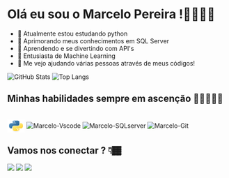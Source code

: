 # Olá eu sou o Marcelo Pereira !👋🏾✌🏾

- 🌱 Atualmente estou estudando python
- 🚀 Aprimorando meus conhecimentos em SQL Server
- 🤖 Aprendendo e se divertindo com API's
- 🧠 Entusiasta de Machine Learning
- 🤩 Me vejo ajudando várias pessoas através de meus códigos!


![GitHub Stats](https://github-readme-stats.vercel.app/api?username=MarceloPRodriguesz&theme=transparent&bg_color=000&border_color=30A3DC&show_icons=true&icon_color=30A3DC&title_color=E94D5F&text_color=FFF)
![Top Langs](https://github-readme-stats-git-masterrstaa-rickstaa.vercel.app/api/top-langs/?username=MarceloPRodriguesz&layout=compact&bg_color=000&border_color=30A3DC&title_color=E94D5F&text_color=FFF)

## Minhas habilidades sempre em ascenção 🤩🚀🤹🏾‍♂️
<div style="display: inline_block"><br>
  <img align="center" alt="Marcelo-Python" height="30" width="40" src="https://raw.githubusercontent.com/devicons/devicon/master/icons/python/python-original.svg">
  <img align="center" alt="Marcelo-Vscode" height="30" width="40" src="https://cdn.jsdelivr.net/gh/devicons/devicon/icons/vscode/vscode-original.svg" />
  <img align="center" alt="Marcelo-SQLserver" height="30" width="40" src="https://cdn.jsdelivr.net/gh/devicons/devicon/icons/microsoftsqlserver/microsoftsqlserver-plain.svg" />
  <img align="center" alt="Marcelo-Git" height="30" width="40" src="https://cdn.jsdelivr.net/gh/devicons/devicon@master/icons/git/git-original.svg" />
          
</div>
  
  ##

## Vamos nos conectar ? 👇🏾  
<div> 
  <a href="https://instagram.com/eu_marceloprodrigues" target="_blank"><img src="https://img.shields.io/badge/-Instagram-%23E4405F?style=for-the-badge&logo=instagram&logoColor=white" target="_blank"></a> 
  <a href = "mailto:dev.marcelop@gmail.com
"><img src="https://img.shields.io/badge/-Gmail-%23333?style=for-the-badge&logo=gmail&logoColor=white" target="_blank"></a>
  <a href="https://www.linkedin.com/in/marcelo-pereira-rodrigues/" target="_blank"><img src="https://img.shields.io/badge/-LinkedIn-%230077B5?style=for-the-badge&logo=linkedin&logoColor=white" target="_blank"></a>
   
</div>

